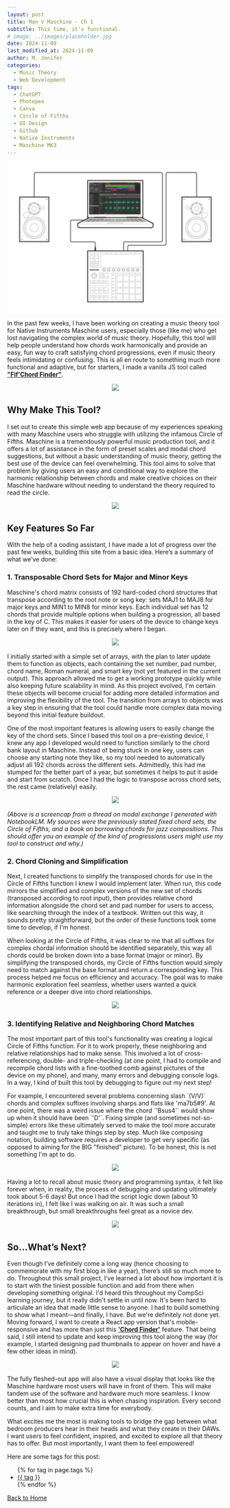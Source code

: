 ```yaml
---
layout: post
title: Man V Maschine - Ch 1
subtitle: This time, it's functional. 
# image: ../images/placeholder.jpg
date: 2024-11-09
last_modified_at: 2024-11-09
author: M. Jenifer
categories:
  - Music Theory
  - Web Development
tags:
  - ChatGPT
  - Photopea
  - Canva
  - Circle of Fifths
  - UI Design
  - Github
  - Native Instruments
  - Maschine MK3
---
```


<link rel="stylesheet" type="text/css" href="./_css/styles.css">

<img src="https://raw.githubusercontent.com/matthewjenifer/fif-finder-t2/refs/heads/main/images/MK3_frame.png" style="display: block; margin: auto;">

<p>In the past few weeks, I have been working on creating a music theory tool for Native Instruments Maschine users, especially those (like me) who get lost navigating the complex world of music theory. Hopefully, this tool will help people understand how chords work harmonically and provide an easy, fun way to craft satisfying chord progressions, even if music theory feels intimidating or confusing. This is all en route to something much more functional and adaptive, but for starters, I made a vanilla JS tool called <a href="https://github.com/matthewjenifer/fif-finder-t2" target="_blank"><b>"Fif'Chord Finder"</b></a>.</p>

<div style="text-align: center;">
<img src="https://i.ibb.co/zsYF748/Progression-Frame-MAJ-MIN-w-Progkey.png">
</div>

<h2>Why Make This Tool?</h2>

<p>I set out to create this simple web app because of my experiences speaking with many Maschine users who struggle with utilizing the infamous Circle of Fifths. Maschine is a tremendously powerful music production tool, and it offers a lot of assistance in the form of preset scales and modal chord suggestions, but without a basic understanding of music theory, getting the best use of the device can feel overwhelming. This tool aims to solve that problem by giving users an easy and conditional way to explore the harmonic relationship between chords and make creative choices on their Maschine hardware without needing to understand the theory required to read the circle.</p>

<div style="text-align: center;">
<img src="https://cdn11.bigcommerce.com/s-luvfwivmyi/product_images/uploaded_images/240207-circle-fifths-02.jpg" height=300 >
</div>

<h2>Key Features So Far</h2>

<p> With the help of a coding assistant, I have made a lot of progress over the past few weeks, building this site from a basic idea. Here’s a summary of what we’ve done: </p> 

<h3>1. Transposable Chord Sets for Major and Minor Keys</h3>

<p>Maschine's chord matrix consists of 192 hard-coded chord structures that transpose according to the root note or song key: sets MAJ1 to MAJ8 for major keys and MIN1 to MIN8 for minor keys. Each individual set has 12 chords that provide multiple options when building a progression, all based in the key of C. This makes it easier for users of the device to change keys later on if they want, and this is precisely where I began.</p>

<div style="text-align: center;">
<img src="https://i.ibb.co/pX8SkJW/chordsets2.png">
</div>

<p>I initially started with a simple set of arrays, with the plan to later update them to function as objects, each containing the set number, pad number, chord name, Roman numeral, and smart key (not yet featured in the current output). This approach allowed me to get a working prototype quickly while also keeping future scalability in mind. As this project evolved, I'm certain these objects will become crucial for adding more detailed information and improving the flexibility of the tool. The transition from arrays to objects was a key step in ensuring that the tool could handle more complex data moving beyond this initial feature buildout.</p>

<p>One of the most important features is allowing users to easily change the key of the chord sets. Since I based this tool on a pre-existing device, I knew any app I developed would need to function similarly to the chord bank layout in Maschine. Instead of being stuck in one key, users can choose any starting note they like, so my tool needed to automatically adjust all 192 chords across the different sets. Admittedly, this had me stumped for the better part of a year, but sometimes it helps to put it aside and start from scratch. Once I had the logic to transpose across chord sets, the rest came (relatively) easily.</p>


<div style="text-align: center;">
<img src="https://i.ibb.co/smsN3Lv/modal-interchange.png">
</div>

<p><i>(Above is a screencap from a thread on modal exchange I generated with NotebookLM. My sources were the previously stated fixed chord sets, the Circle of Fifths, and a book on borrowing chords for jazz compositions. This should offer you an example of the kind of progressions users might use my tool to construct and why.)</i></p>

<h3>2. Chord Cloning and Simplification</h3>

<p>Next, I created functions to simplify the transposed chords for use in the Circle of Fifths function I knew I would implement later. When run, this code mirrors the simplified and complex versions of the new set of chords (transposed according to root input), then provides relative chord information alongside the chord set and pad number for users to access, like searching through the index of a textbook. Written out this way, it sounds pretty straightforward, but the order of these functions took some time to develop, if I'm honest.</p>

<p>When looking at the Circle of Fifths, it was clear to me that all suffixes for complex chordal information should be identified separately, this way all chords could be broken down into a base format (major or minor). By simplifying the transposed chords, my Circle of Fifths function would simply need to match against the base format and return a corresponding key. This process helped me focus on efficiency and accuracy. The goal was to make harmonic exploration feel seamless, whether users wanted a quick reference or a deeper dive into chord relationships.</p>

<div style="text-align: center;">
<img src="https://i.ibb.co/Xx8f4fY/chordsets3.png" >
</div>

<h3>3. Identifying Relative and Neighboring Chord Matches</h3>

<p>The most important part of this tool's functionality was creating a logical Circle of Fifths function. For it to work properly, these neighboring and relative relationships had to make sense. This involved a lot of cross-referencing, double- and triple-checking (at one point, I had to compile and recompile chord lists with a fine-toothed comb against pictures of the device on my phone), and many, many errors and debugging console logs. In a way, I kind of built this tool by debugging to figure out my next step!</p>

<p>For example, I encountered several problems concerning slash `(V/V)` chords and complex suffixes involving sharps and flats like 'ma7b5#9'. At one point, there was a weird issue where the chord `'Bsus4'` would show up when it should have been `'D'`. Fixing simple (and sometimes not-so-simple) errors like these ultimately served to make the tool more accurate and taught me to truly take things step by step. Much like composing notation, building software requires a developer to get very specific (as opposed to aiming for the BIG "finished" picture). To be honest, this is not something I'm apt to do.</p>

<div style="text-align: center;">
<img src="https://i.ibb.co/zSPHmgg/chordsets4.png">
</div>

<p>Having a lot to recall about music theory and programming syntax, it felt like forever when, in reality, the process of debugging and updating ultimately took about 5-6 days! But once I had the script logic down (about 10 iterations in), I felt like I was walking on air. It was such a small breakthrough, but small breakthroughs feel great as a novice dev.</p>

<div style="text-align: center;">
<img src="https://preview.redd.it/music-theory-app-sneak-peak-v0-9syeztns0sxd1.png?width=464&format=png&auto=webp&s=42f68b638ecb31f04a61e1f9cd87e6d62b098cfc">
</div>

<h2>So...What’s Next?</h2>

<p>Even though I’ve definitely come a long way (hence choosing to commemorate with my first blog in like a year), there’s still so much more to do. Throughout this small project, I’ve learned a lot about how important it is to start with the tiniest possible function and add from there when developing something original. I'd heard this throughout my CompSci learning journey, but it really didn't settle in until now. It's been hard to articulate an idea that made little sense to anyone. I had to build something to show what I meant—and finally, I have. But we're definitely not done yet. Moving forward, I want to create a React app version that's mobile-responsive and has more than just this <a href="https://fif-finder-t2.vercel.app" target="_blank"><b>'Chord Finder'</b></a>  feature. That being said, I still intend to update and keep improving this tool along the way (for example, I started designing pad thumbnails to appear on hover and have a few other ideas in mind).</p>

<div style="text-align: center;">
<img src="https://i.ibb.co/3r4b6WS/faceplates.png">
</div>

<p>The fully fleshed-out app will also have a visual display that looks like the Maschine hardware most users will have in front of them. This will make tandem use of the software and hardware much more seamless. I know better than most how crucial this is when chasing inspiration. Every second counts, and I aim to make extra time for everybody.</p>

<!-- <div style="text-align: center;">
<img src="https://i.ibb.co/9cqxB28/theoryappfull.png" height=300>
</div> -->

<p>What excites me the most is making tools to bridge the gap between what bedroom producers hear in their heads and what they create in their DAWs. I want users to feel confident, inspired, and excited to explore all that theory has to offer. But most importantly, I want them to feel empowered!</p>

<p>Here are some tags for this post:</p>
<ul>
{% for tag in page.tags %}
  <li><a href="/tags/{{ tag }}/">{{ tag }}</a></li>
{% endfor %}
</ul>

<p><a href="/">Back to Home</a></p>
